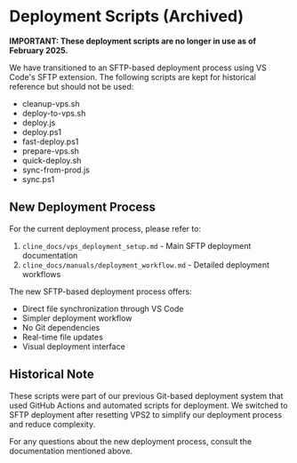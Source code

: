 # Deployment Scripts (Archived)

**IMPORTANT: These deployment scripts are no longer in use as of February 2025.**

We have transitioned to an SFTP-based deployment process using VS Code's SFTP extension. The following scripts are kept for historical reference but should not be used:

- cleanup-vps.sh
- deploy-to-vps.sh
- deploy.js
- deploy.ps1
- fast-deploy.ps1
- prepare-vps.sh
- quick-deploy.sh
- sync-from-prod.js
- sync.ps1

## New Deployment Process

For the current deployment process, please refer to:
1. `cline_docs/vps_deployment_setup.md` - Main SFTP deployment documentation
2. `cline_docs/manuals/deployment_workflow.md` - Detailed deployment workflows

The new SFTP-based deployment process offers:
- Direct file synchronization through VS Code
- Simpler deployment workflow
- No Git dependencies
- Real-time file updates
- Visual deployment interface

## Historical Note

These scripts were part of our previous Git-based deployment system that used GitHub Actions and automated scripts for deployment. We switched to SFTP deployment after resetting VPS2 to simplify our deployment process and reduce complexity.

For any questions about the new deployment process, consult the documentation mentioned above.